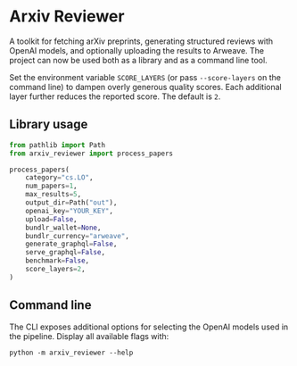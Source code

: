 # Arxiv Reviewer

A toolkit for fetching arXiv preprints, generating structured reviews with
OpenAI models, and optionally uploading the results to Arweave.  The project
can now be used both as a library and as a command line tool.

Set the environment variable `SCORE_LAYERS` (or pass `--score-layers` on the
command line) to dampen overly generous quality scores.  Each additional layer
further reduces the reported score.  The default is `2`.

## Library usage

```python
from pathlib import Path
from arxiv_reviewer import process_papers

process_papers(
    category="cs.LO",
    num_papers=1,
    max_results=5,
    output_dir=Path("out"),
    openai_key="YOUR_KEY",
    upload=False,
    bundlr_wallet=None,
    bundlr_currency="arweave",
    generate_graphql=False,
    serve_graphql=False,
    benchmark=False,
    score_layers=2,
)
```

## Command line

The CLI exposes additional options for selecting the OpenAI models used in the
pipeline.  Display all available flags with:

```
python -m arxiv_reviewer --help
```
